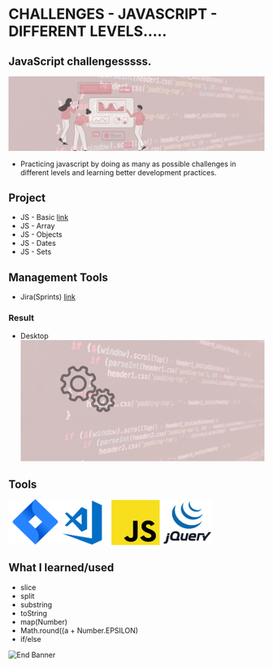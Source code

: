 # CHALLENGES - JAVASCRIPT - DIFFERENT LEVELS.....
## JavaScript challengesssss.

![Begin Banner](Documentation/top-1200x350.gif)

* Practicing javascript by doing as many as possible challenges in different levels and learning better development practices.

## Project
* JS - Basic [link](https://github.com/pittyh6/challenges-js-2022/tree/master/Basic)
* JS - Array
* JS - Objects
* JS - Dates
* JS - Sets

## Management Tools
* Jira(Sprints) [link]()
### Result
* Desktop
![Middle Banner](Documentation/Under_Development.gif)


## Tools
<img src= Documentation/jira.png  height="90" width="100" ><img src= Documentation/vscode.png  height="90" width="100"><img src= Documentation/js.png  height="90" width="100"><img src= Documentation/jquery.png  height="90" width="100">

## What I learned/used
* slice
* split
* substring
* toString
* map(Number)
* Math.round((a + Number.EPSILON)
* if/else




![End Banner](Documentation/botton-1200x350.gif)
